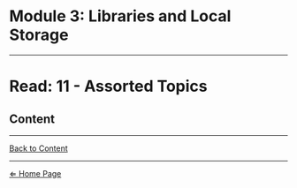 # Module 3: Libraries and Local Storage

***

# Read: 11 - Assorted Topics

## Content

***

[Back to Content](#content)

***

[⇐ Home Page](../)